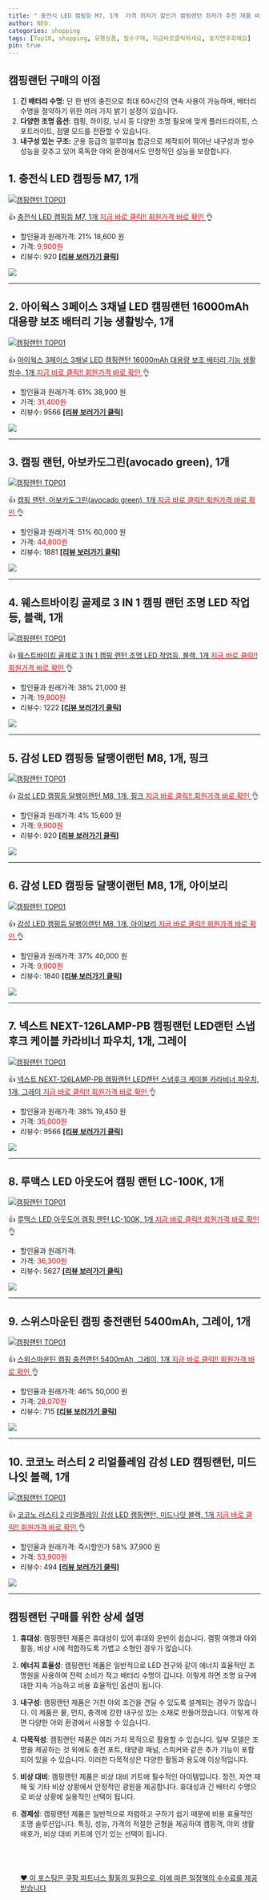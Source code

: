```yaml
---
title: " 충전식 LED 캠핑등 M7, 1개  가격 최저가 할인가 캠핑랜턴 최저가 추천 제품 비교"
author: NEO.
categories: shopping
tags: [Top10, shopping, 유행상품, 필수구매, 지금바로클릭하세요, 놓치면후회해요]
pin: true
---
```

## 캠핑랜턴 구매의 이점
1. **긴 배터리 수명:** 단 한 번의 충전으로 최대 60시간의 연속 사용이 가능하며, 배터리 수명을 절약하기 위한 여러 가지 밝기 설정이 있습니다.
2. **다양한 조명 옵션:** 캠핑, 하이킹, 낚시 등 다양한 조명 필요에 맞게 플러드라이트, 스포트라이트, 점멸 모드를 전환할 수 있습니다.
3. **내구성 있는 구조:** 군용 등급의 알루미늄 합금으로 제작되어 뛰어난 내구성과 방수 성능을 갖추고 있어 혹독한 야외 환경에서도 안정적인 성능을 보장합니다.

   

## 1.  충전식 LED 캠핑등 M7, 1개 

[![캠핑랜턴 TOP01](https://thumbnail10.coupangcdn.com/thumbnails/remote/490x490ex/image/vendor_inventory/2345/26160c552c0f877863f848f073ac76184e61065dd0469e810e473b168f3b.jpg)](https://link.coupang.com/re/AFFSDP?lptag=AF3617701&subid=GithubCoopas&pageKey=7204657958&traceid=V0-153&itemId=18218297717&vendorItemId=85355079035)


👍 [ 충전식 LED 캠핑등 M7, 1개  <font color=red> 지금 바로 클릭!! 회원가격 바로 확인 </font> ](https://link.coupang.com/re/AFFSDP?lptag=AF3617701&subid=GithubCoopas&pageKey=7204657958&traceid=V0-153&itemId=18218297717&vendorItemId=85355079035) 👌 


- 할인율과 원래가격: 21%  18,600   원
- 가격: <span style='color:red'>9,900원</span>
- 리뷰수: 920  [**[리뷰 보러가기 클릭]**](https://link.coupang.com/re/AFFSDP?lptag=AF3617701&subid=GithubCoopas&pageKey=7204657958&traceid=V0-153&itemId=18218297717&vendorItemId=85355079035)

[![](/discount_price.png)](https://link.coupang.com/re/AFFSDP?lptag=AF3617701&subid=GithubCoopas&pageKey=7204657958&traceid=V0-153&itemId=18218297717&vendorItemId=85355079035)

---


   

## 2.  아이웍스 3페이스 3채널 LED 캠핑랜턴 16000mAh 대용량 보조 배터리 기능 생활방수, 1개 

[![캠핑랜턴 TOP01](https://thumbnail10.coupangcdn.com/thumbnails/remote/490x490ex/image/vendor_inventory/113c/312c6184672f033b7f449a515a1c9d95a437e4e7ca9c16fbeaf144a9b54c.jpg)](https://link.coupang.com/re/AFFSDP?lptag=AF3617701&subid=GithubCoopas&pageKey=7324809897&traceid=V0-153&itemId=18793955109&vendorItemId=85924956570)


👍 [ 아이웍스 3페이스 3채널 LED 캠핑랜턴 16000mAh 대용량 보조 배터리 기능 생활방수, 1개  <font color=red> 지금 바로 클릭!! 회원가격 바로 확인 </font> ](https://link.coupang.com/re/AFFSDP?lptag=AF3617701&subid=GithubCoopas&pageKey=7324809897&traceid=V0-153&itemId=18793955109&vendorItemId=85924956570) 👌 


- 할인율과 원래가격: 61%  38,900   원
- 가격: <span style='color:red'>31,400원</span>
- 리뷰수: 9566  [**[리뷰 보러가기 클릭]**](https://link.coupang.com/re/AFFSDP?lptag=AF3617701&subid=GithubCoopas&pageKey=7324809897&traceid=V0-153&itemId=18793955109&vendorItemId=85924956570)

[![](/discount_price.png)](https://link.coupang.com/re/AFFSDP?lptag=AF3617701&subid=GithubCoopas&pageKey=7324809897&traceid=V0-153&itemId=18793955109&vendorItemId=85924956570)

---


   

## 3.  캠핑 랜턴, 아보카도그린(avocado green), 1개 

[![캠핑랜턴 TOP01](https://thumbnail6.coupangcdn.com/thumbnails/remote/490x490ex/image/vendor_inventory/8c3b/8c69f47befb4be101fe488187190ac9425a09ae385731eee6e4ecf60f8e9.jpg)](https://link.coupang.com/re/AFFSDP?lptag=AF3617701&subid=GithubCoopas&pageKey=7214380834&traceid=V0-153&itemId=18266007752&vendorItemId=86942744889)


👍 [ 캠핑 랜턴, 아보카도그린(avocado green), 1개  <font color=red> 지금 바로 클릭!! 회원가격 바로 확인 </font> ](https://link.coupang.com/re/AFFSDP?lptag=AF3617701&subid=GithubCoopas&pageKey=7214380834&traceid=V0-153&itemId=18266007752&vendorItemId=86942744889) 👌 


- 할인율과 원래가격: 51%  60,000   원
- 가격: <span style='color:red'>44,800원</span>
- 리뷰수: 1881  [**[리뷰 보러가기 클릭]**](https://link.coupang.com/re/AFFSDP?lptag=AF3617701&subid=GithubCoopas&pageKey=7214380834&traceid=V0-153&itemId=18266007752&vendorItemId=86942744889)

[![](/discount_price.png)](https://link.coupang.com/re/AFFSDP?lptag=AF3617701&subid=GithubCoopas&pageKey=7214380834&traceid=V0-153&itemId=18266007752&vendorItemId=86942744889)

---


   

## 4.  웨스트바이킹 골제로 3 IN 1 캠핑 랜턴 조명 LED 작업등, 블랙, 1개 

[![캠핑랜턴 TOP01](https://thumbnail10.coupangcdn.com/thumbnails/remote/490x490ex/image/vendor_inventory/55bd/06afd272094a0a165fbc42da6088c0e58b676acd11d063f5162e1f289e9d.jpg)](https://link.coupang.com/re/AFFSDP?lptag=AF3617701&subid=GithubCoopas&pageKey=7238667409&traceid=V0-153&itemId=18386624889&vendorItemId=85514176628)


👍 [ 웨스트바이킹 골제로 3 IN 1 캠핑 랜턴 조명 LED 작업등, 블랙, 1개  <font color=red> 지금 바로 클릭!! 회원가격 바로 확인 </font> ](https://link.coupang.com/re/AFFSDP?lptag=AF3617701&subid=GithubCoopas&pageKey=7238667409&traceid=V0-153&itemId=18386624889&vendorItemId=85514176628) 👌 


- 할인율과 원래가격: 38%  21,000   원
- 가격: <span style='color:red'>19,800원</span>
- 리뷰수: 1222  [**[리뷰 보러가기 클릭]**](https://link.coupang.com/re/AFFSDP?lptag=AF3617701&subid=GithubCoopas&pageKey=7238667409&traceid=V0-153&itemId=18386624889&vendorItemId=85514176628)

[![](/discount_price.png)](https://link.coupang.com/re/AFFSDP?lptag=AF3617701&subid=GithubCoopas&pageKey=7238667409&traceid=V0-153&itemId=18386624889&vendorItemId=85514176628)

---


   

## 5.  감성 LED 캠핑등 달팽이랜턴 M8, 1개, 핑크 

[![캠핑랜턴 TOP01](https://thumbnail6.coupangcdn.com/thumbnails/remote/490x490ex/image/vendor_inventory/dc71/37bb1d61e1b43ae329d5e3f1d079810e0e533c46fc6108e11af4db9a8f6f.jpg)](https://link.coupang.com/re/AFFSDP?lptag=AF3617701&subid=GithubCoopas&pageKey=7715113471&traceid=V0-153&itemId=20691085030&vendorItemId=87762680017)


👍 [ 감성 LED 캠핑등 달팽이랜턴 M8, 1개, 핑크  <font color=red> 지금 바로 클릭!! 회원가격 바로 확인 </font> ](https://link.coupang.com/re/AFFSDP?lptag=AF3617701&subid=GithubCoopas&pageKey=7715113471&traceid=V0-153&itemId=20691085030&vendorItemId=87762680017) 👌 


- 할인율과 원래가격: 4%  15,600   원
- 가격: <span style='color:red'>9,900원</span>
- 리뷰수: 920  [**[리뷰 보러가기 클릭]**](https://link.coupang.com/re/AFFSDP?lptag=AF3617701&subid=GithubCoopas&pageKey=7715113471&traceid=V0-153&itemId=20691085030&vendorItemId=87762680017)

[![](/discount_price.png)](https://link.coupang.com/re/AFFSDP?lptag=AF3617701&subid=GithubCoopas&pageKey=7715113471&traceid=V0-153&itemId=20691085030&vendorItemId=87762680017)

---


   

## 6.  감성 LED 캠핑등 달팽이랜턴 M8, 1개, 아이보리 

[![캠핑랜턴 TOP01](https://thumbnail10.coupangcdn.com/thumbnails/remote/490x490ex/image/vendor_inventory/a37b/93e084ed47a7f24b77a74ca296a29ee6409c7d2aac5d84cf67d0737662cd.jpg)](https://link.coupang.com/re/AFFSDP?lptag=AF3617701&subid=GithubCoopas&pageKey=7715113471&traceid=V0-153&itemId=20691085035&vendorItemId=87762680035)


👍 [ 감성 LED 캠핑등 달팽이랜턴 M8, 1개, 아이보리  <font color=red> 지금 바로 클릭!! 회원가격 바로 확인 </font> ](https://link.coupang.com/re/AFFSDP?lptag=AF3617701&subid=GithubCoopas&pageKey=7715113471&traceid=V0-153&itemId=20691085035&vendorItemId=87762680035) 👌 


- 할인율과 원래가격: 37%  40,000   원
- 가격: <span style='color:red'>9,900원</span>
- 리뷰수: 1840  [**[리뷰 보러가기 클릭]**](https://link.coupang.com/re/AFFSDP?lptag=AF3617701&subid=GithubCoopas&pageKey=7715113471&traceid=V0-153&itemId=20691085035&vendorItemId=87762680035)

[![](/discount_price.png)](https://link.coupang.com/re/AFFSDP?lptag=AF3617701&subid=GithubCoopas&pageKey=7715113471&traceid=V0-153&itemId=20691085035&vendorItemId=87762680035)

---


   

## 7.  넥스트 NEXT-126LAMP-PB 캠핑랜턴 LED랜턴 스냅후크 케이블 카라비너 파우치, 1개, 그레이 

[![캠핑랜턴 TOP01](https://thumbnail7.coupangcdn.com/thumbnails/remote/490x490ex/image/vendor_inventory/e530/6e570af44e4af2056d8a02cef1cdc09c3b9f38afd28377fa288d6d1e6fe6.jpg)](https://link.coupang.com/re/AFFSDP?lptag=AF3617701&subid=GithubCoopas&pageKey=7038264021&traceid=V0-153&itemId=17397019594&vendorItemId=82877307769)


👍 [ 넥스트 NEXT-126LAMP-PB 캠핑랜턴 LED랜턴 스냅후크 케이블 카라비너 파우치, 1개, 그레이  <font color=red> 지금 바로 클릭!! 회원가격 바로 확인 </font> ](https://link.coupang.com/re/AFFSDP?lptag=AF3617701&subid=GithubCoopas&pageKey=7038264021&traceid=V0-153&itemId=17397019594&vendorItemId=82877307769) 👌 


- 할인율과 원래가격: 38%  19,450   원
- 가격: <span style='color:red'>35,000원</span>
- 리뷰수: 9566  [**[리뷰 보러가기 클릭]**](https://link.coupang.com/re/AFFSDP?lptag=AF3617701&subid=GithubCoopas&pageKey=7038264021&traceid=V0-153&itemId=17397019594&vendorItemId=82877307769)

[![](/discount_price.png)](https://link.coupang.com/re/AFFSDP?lptag=AF3617701&subid=GithubCoopas&pageKey=7038264021&traceid=V0-153&itemId=17397019594&vendorItemId=82877307769)

---


   

## 8.  루맥스 LED 아웃도어 캠핑 랜턴 LC-100K, 1개 

[![캠핑랜턴 TOP01](https://thumbnail8.coupangcdn.com/thumbnails/remote/490x490ex/image/retail/images/231631379715616-b6f8364d-19c2-46ce-928b-82974fab2124.jpg)](https://link.coupang.com/re/AFFSDP?lptag=AF3617701&subid=GithubCoopas&pageKey=7425397055&traceid=V0-153&itemId=19273029266&vendorItemId=5627574708)


👍 [ 루맥스 LED 아웃도어 캠핑 랜턴 LC-100K, 1개  <font color=red> 지금 바로 클릭!! 회원가격 바로 확인 </font> ](https://link.coupang.com/re/AFFSDP?lptag=AF3617701&subid=GithubCoopas&pageKey=7425397055&traceid=V0-153&itemId=19273029266&vendorItemId=5627574708) 👌 


- 할인율과 원래가격: 
- 가격: <span style='color:red'>36,300원</span>
- 리뷰수: 5627  [**[리뷰 보러가기 클릭]**](https://link.coupang.com/re/AFFSDP?lptag=AF3617701&subid=GithubCoopas&pageKey=7425397055&traceid=V0-153&itemId=19273029266&vendorItemId=5627574708)

[![](/discount_price.png)](https://link.coupang.com/re/AFFSDP?lptag=AF3617701&subid=GithubCoopas&pageKey=7425397055&traceid=V0-153&itemId=19273029266&vendorItemId=5627574708)

---


   

## 9.  스위스마운틴 캠핑 충전랜턴 5400mAh, 그레이, 1개 

[![캠핑랜턴 TOP01](https://thumbnail9.coupangcdn.com/thumbnails/remote/490x490ex/image/retail/images/8937448360313644-45c74cc7-10f7-4393-a44d-7ef65517b28b.jpg)](https://link.coupang.com/re/AFFSDP?lptag=AF3617701&subid=GithubCoopas&pageKey=144935891&traceid=V0-153&itemId=420379271&vendorItemId=4033883928)


👍 [ 스위스마운틴 캠핑 충전랜턴 5400mAh, 그레이, 1개  <font color=red> 지금 바로 클릭!! 회원가격 바로 확인 </font> ](https://link.coupang.com/re/AFFSDP?lptag=AF3617701&subid=GithubCoopas&pageKey=144935891&traceid=V0-153&itemId=420379271&vendorItemId=4033883928) 👌 


- 할인율과 원래가격: 46%  50,000   원
- 가격: <span style='color:red'>28,070원</span>
- 리뷰수: 715  [**[리뷰 보러가기 클릭]**](https://link.coupang.com/re/AFFSDP?lptag=AF3617701&subid=GithubCoopas&pageKey=144935891&traceid=V0-153&itemId=420379271&vendorItemId=4033883928)

[![](/discount_price.png)](https://link.coupang.com/re/AFFSDP?lptag=AF3617701&subid=GithubCoopas&pageKey=144935891&traceid=V0-153&itemId=420379271&vendorItemId=4033883928)

---


   

## 10.  코코노 러스티 2 리얼플레임 감성 LED 캠핑랜턴, 미드나잇 블랙, 1개 

[![캠핑랜턴 TOP01](https://thumbnail8.coupangcdn.com/thumbnails/remote/490x490ex/image/vendor_inventory/93bb/8deb4661260567922803ebddd5ae629e2197634e4f927ccb2288048c6bb3.jpg)](https://link.coupang.com/re/AFFSDP?lptag=AF3617701&subid=GithubCoopas&pageKey=6157788122&traceid=V0-153&itemId=11930123552&vendorItemId=86987280661)


👍 [ 코코노 러스티 2 리얼플레임 감성 LED 캠핑랜턴, 미드나잇 블랙, 1개  <font color=red> 지금 바로 클릭!! 회원가격 바로 확인 </font> ](https://link.coupang.com/re/AFFSDP?lptag=AF3617701&subid=GithubCoopas&pageKey=6157788122&traceid=V0-153&itemId=11930123552&vendorItemId=86987280661) 👌 


- 할인율과 원래가격: 즉시할인가 58%  37,900   원
- 가격: <span style='color:red'>53,900원</span>
- 리뷰수: 494  [**[리뷰 보러가기 클릭]**](https://link.coupang.com/re/AFFSDP?lptag=AF3617701&subid=GithubCoopas&pageKey=6157788122&traceid=V0-153&itemId=11930123552&vendorItemId=86987280661)

[![](/discount_price.png)](https://link.coupang.com/re/AFFSDP?lptag=AF3617701&subid=GithubCoopas&pageKey=6157788122&traceid=V0-153&itemId=11930123552&vendorItemId=86987280661)

---
## 캠핑랜턴 구매를 위한 상세 설명
1. **휴대성**: 캠핑랜턴 제품은 휴대성이 있어 휴대와 운반이 쉽습니다. 캠핑 여행과 야외 활동, 비상 시에 적합하도록 가볍고 소형인 경우가 많습니다.

2. **에너지 효율성**: 캠핑랜턴 제품은 일반적으로 LED 전구와 같이 에너지 효율적인 조명원을 사용하여 전력 소비가 적고 배터리 수명이 깁니다. 이렇게 하면 조명 요구에 대한 지속 가능하고 비용 효율적인 옵션이 됩니다.

3. **내구성**: 캠핑랜턴 제품은 거친 야외 조건을 견딜 수 있도록 설계되는 경우가 많습니다. 이 제품은 물, 먼지, 충격에 강한 내구성 있는 소재로 만들어졌습니다. 이렇게 하면 다양한 야외 환경에서 사용할 수 있습니다.

4. **다목적성**: 캠핑랜턴 제품은 여러 가지 목적으로 활용할 수 있습니다. 일부 모델은 조명을 제공하는 것 외에도 충전 포트, 태양광 패널, 스피커와 같은 추가 기능이 포함되어 있을 수 있습니다. 이러한 다목적성은 다양한 활동과 용도에 이상적입니다.

5. **비상 대비**: 캠핑랜턴 제품은 비상 대비 키트에 필수적인 아이템입니다. 정전, 자연 재해 및 기타 비상 상황에서 안정적인 광원을 제공합니다. 휴대성과 긴 배터리 수명으로 비상 상황에 실용적인 선택이 됩니다.

6. **경제성**: 캠핑랜턴 제품은 일반적으로 저렴하고 구하기 쉽기 때문에 비용 효율적인 조명 솔루션입니다. 특징, 성능, 가격의 적절한 균형을 제공하여 캠핑객, 야외 생활 애호가, 비상 대비 키트에 인기 있는 선택이 됩니다.<br><br><br><br><br> [ ❤  이 포스팅은 쿠팡 파트너스 활동의 일환으로, 이에 따른 일정액의 수수료를 제공받습니다](https://link.coupang.com/a/bcEFyh)